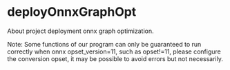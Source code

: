 # deployOnnxGraphOpt

About project deployment onnx graph optimization.

Note: Some functions of our program can only be guaranteed to run correctly when onnx opset_version=11, such as opset!=11, please configure the conversion opset, it may be possible to avoid errors but not necessarily.
